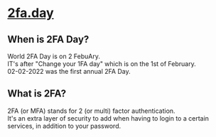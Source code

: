 # [2fa.day](https://2fa.day) 
## When is 2FA Day?
World 2FA Day is on 2 FebuAry.<br>
IT's after "Change your 1FA day" which is on the 1st of February.<br>
02-02-2022 was the first annual 2FA Day.

## What is 2FA?
2FA (or MFA) stands for 2 (or multi) factor authentication.<br>
It's an extra layer of security to add when having to login to a certain services, in addition to your password.
